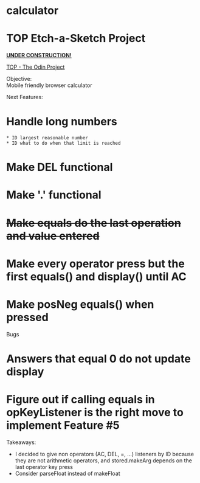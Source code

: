 # calculator

<h1>TOP Etch-a-Sketch Project</h1>

**[UNDER CONSTRUCTION!](https://el-pea.github.io/calculator/)**

[TOP - The Odin Project](https://www.theodinproject.com/faq)

Objective:</br>
Mobile friendly browser calculator

Next Features:</br>
# Handle long numbers
    * ID largest reasonable number
    * ID what to do when that limit is reached
# Make DEL functional
# Make '.' functional
# ~~Make equals do the last operation and value entered~~
# Make every operator press but the first equals() and display() until AC
# Make posNeg equals() when pressed

Bugs</br>
# Answers that equal 0 do not update display
# Figure out if calling equals in opKeyListener is the right move to implement Feature #5

Takeaways:</br>
* I decided to give non operators (AC, DEL, =, ...) listeners by ID because they are not arithmetic operators, and stored.makeArg depends on the last operator key press
* Consider parseFloat instead of makeFloat
